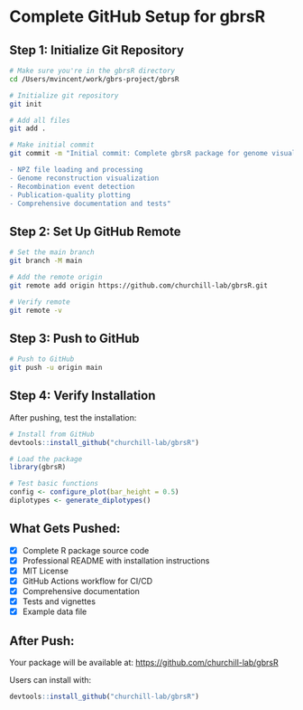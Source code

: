 # Complete GitHub Setup for gbrsR

## Step 1: Initialize Git Repository
```bash
# Make sure you're in the gbrsR directory
cd /Users/mvincent/work/gbrs-project/gbrsR

# Initialize git repository
git init

# Add all files
git add .

# Make initial commit
git commit -m "Initial commit: Complete gbrsR package for genome visualization

- NPZ file loading and processing
- Genome reconstruction visualization
- Recombination event detection
- Publication-quality plotting
- Comprehensive documentation and tests"
```

## Step 2: Set Up GitHub Remote
```bash
# Set the main branch
git branch -M main

# Add the remote origin
git remote add origin https://github.com/churchill-lab/gbrsR.git

# Verify remote
git remote -v
```

## Step 3: Push to GitHub
```bash
# Push to GitHub
git push -u origin main
```

## Step 4: Verify Installation
After pushing, test the installation:
```r
# Install from GitHub
devtools::install_github("churchill-lab/gbrsR")

# Load the package
library(gbrsR)

# Test basic functions
config <- configure_plot(bar_height = 0.5)
diplotypes <- generate_diplotypes()
```

## What Gets Pushed:
- [x] Complete R package source code
- [x] Professional README with installation instructions
- [x] MIT License
- [x] GitHub Actions workflow for CI/CD
- [x] Comprehensive documentation
- [x] Tests and vignettes
- [x] Example data file

## After Push:
Your package will be available at: https://github.com/churchill-lab/gbrsR

Users can install with:
```r
devtools::install_github("churchill-lab/gbrsR")
```
